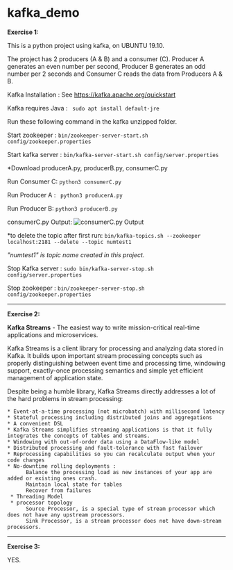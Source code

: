 # kafka_demo

**Exercise 1:**

This is a python project using kafka, on UBUNTU 19.10.

The project has 2 producers (A & B) and a consumer (C). Producer A generates an even number per second, Producer B generates an odd number per 2 seconds and Consumer C reads the data from Producers A & B.

Kafka Installation : See <https://kafka.apache.org/quickstart>

Kafka requires Java :
``` sudo apt install default-jre```

Run these following command in the kafka unzipped folder.
 
 Start zookeeper : 
 ```bin/zookeeper-server-start.sh config/zookeeper.properties```
 
 Start kafka server :
 ```bin/kafka-server-start.sh config/server.properties```
 
 *Download producerA.py, producerB.py, consumerC.py
          
 Run Consumer C:
 ```python3 consumerC.py```
 
 Run Producer A :
 ``` python3 producerA.py```
 
 Run Producer B:
 ```python3 producerB.py```
 
 consumerC.py Output:
 ![consumerC.py Output](https://github.com/iramshiv/kafka_demo/blob/master/consumerC.jpg)
 
 *to delete the topic after first run: 
 ```bin/kafka-topics.sh --zookeeper localhost:2181 --delete --topic numtest1```
 
  *"numtest1" is topic name created in this project.*
  
  Stop Kafka server :
  ```sudo bin/kafka-server-stop.sh config/server.properties```
  
  Stop zookeeper : 
  ```bin/zookeeper-server-stop.sh config/zookeeper.properties```
  
  ---------------------------------------------------------------------------------------------------------------------------
  
  **Exercise 2:**
  
  **Kafka Streams**   - The easiest way to write mission-critical real-time applications and microservices.
  
  Kafka Streams is a client library for processing and analyzing data stored in Kafka. It builds upon important stream         processing concepts such as properly distinguishing between event time and processing time, windowing support, exactly-once   processing semantics and simple yet efficient management of application state.
  
  Despite being a humble library, Kafka Streams directly addresses a lot of the hard problems in stream processing:

    * Event-at-a-time processing (not microbatch) with millisecond latency
    * Stateful processing including distributed joins and aggregations
    * A convenient DSL
    * Kafka Streams simplifies streaming applications is that it fully integrates the concepts of tables and streams.
    * Windowing with out-of-order data using a DataFlow-like model
    * Distributed processing and fault-tolerance with fast failover
    * Reprocessing capabilities so you can recalculate output when your code changes
    * No-downtime rolling deployments :
          Balance the processing load as new instances of your app are added or existing ones crash.
          Maintain local state for tables
          Recover from failures
     * Threading Model
     * processor topology
          Source Processor, is a special type of stream processor which does not have any upstream processors.
          Sink Processor, is a stream processor does not have down-stream processors.
  
  ---------------------------------------------------------------------------------------------------------------------------
  
  **Exercise 3:**
  
   YES.
  
 
